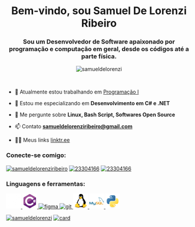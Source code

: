 <h1 align="center">Bem-vindo, sou Samuel De Lorenzi Ribeiro</h1>
<h3 align="center">Sou um Desenvolvedor de Software apaixonado por programação e computação em geral, desde os códigos até a parte física.</h3>

<p align="center"> <img src="https://komarev.com/ghpvc/?username=samueldelorenzi&label=Profile%20views&color=0e75b6&style=flat" alt="samueldelorenzi" /> </p>

<p align="center"> <a href="https://twitter.com/" target="blank"><img src="https://img.shields.io/twitter/follow/?logo=twitter&style=for-the-badge" alt="" /></a> </p>

- 🔭 Atualmente estou trabalhando em [Programação I](https://github.com/samueldelorenzi/ProgramacaoI)

- 🌱 Estou me especializando em **Desenvolvimento em C# e .NET**

- 💬 Me pergunte sobre **Linux, Bash Script, Softwares Open Source**

- 📫 Contato **samueldelorenziribeiro@gmail.com**

- 👨‍💻 Meus links [linktr.ee](https://linktr.ee/samueldelorenzi)

<h3 align="left">Conecte-se comigo:</h3>
<p align="left">
<a href="https://linkedin.com/in/samueldelorenziribeiro" target="blank"><img align="center" src="https://raw.githubusercontent.com/rahuldkjain/github-profile-readme-generator/master/src/images/icons/Social/linked-in-alt.svg" alt="samueldelorenziribeiro" height="30" width="40" /></a>
<a href="https://stackoverflow.com/users/23304166" target="blank"><img align="center" src="https://raw.githubusercontent.com/rahuldkjain/github-profile-readme-generator/master/src/images/icons/Social/stack-overflow.svg" alt="23304166" height="30" width="40" /></a>
<a href="mailto:samueldelorenziribeiro@gmail.com" target="blank"><img align="center" src="https://www.vectorlogo.zone/logos/gmail/gmail-icon.svg" alt="23304166" height="30" width="40" /></a>
</p>

<h3 align="left">Linguagens e ferramentas:</h3>
<p align="left"> <a href="https://www.gnu.org/software/bash/" target="_blank" rel="noreferrer"> <img src="https://github.com/samueldelorenzi/samueldelorenzi/blob/main/gnu_bash-icon-white.PNG" alt="bash" width="40" height="40"/> </a> <a href="https://www.w3schools.com/cs/" target="_blank" rel="noreferrer"> <img src="https://raw.githubusercontent.com/devicons/devicon/master/icons/csharp/csharp-original.svg" alt="csharp" width="40" height="40"/> </a> <a href="https://www.figma.com/" target="_blank" rel="noreferrer"> <img src="https://www.vectorlogo.zone/logos/figma/figma-icon.svg" alt="figma" width="40" height="40"/> </a> <a href="https://git-scm.com/" target="_blank" rel="noreferrer"> <img src="https://www.vectorlogo.zone/logos/git-scm/git-scm-icon.svg" alt="git" width="40" height="40"/> </a> <a href="https://www.linux.org/" target="_blank" rel="noreferrer"> <img src="https://raw.githubusercontent.com/devicons/devicon/master/icons/linux/linux-original.svg" alt="linux" width="40" height="40"/> </a> <a href="https://www.mysql.com/" target="_blank" rel="noreferrer"> <img src="https://raw.githubusercontent.com/devicons/devicon/master/icons/mysql/mysql-original-wordmark.svg" alt="mysql" width="40" height="40"/> </a> <a href="https://www.python.org" target="_blank" rel="noreferrer"> <img src="https://raw.githubusercontent.com/devicons/devicon/master/icons/python/python-original.svg" alt="python" width="40" height="40"/> </a> </p>

[![samueldelorenzi](https://github-readme-stats.vercel.app/api/top-langs/?username=samueldelorenzi&hide=html&layout=compact&theme=dark)](https://github.com/anuraghazra/github-readme-stats)
[![card](https://github-readme-stats.vercel.app/api?username=samueldelorenzi&theme=dark&show_icons=true)](https://github.com/anuraghazra/github-readme-stats)
